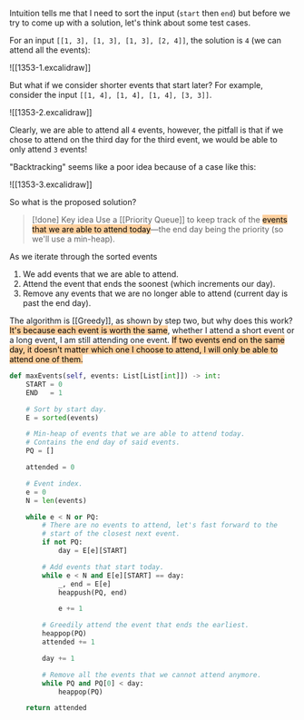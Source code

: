 Intuition tells me that I need to sort the input (`start` then `end`) but before we try to come up with a solution, let's think about some test cases.

For an input `[[1, 3], [1, 3], [1, 3], [2, 4]]`, the solution is `4` (we can attend all the events):

![[1353-1.excalidraw]]

But what if we consider shorter events that start later? For example, consider the input `[[1, 4], [1, 4], [1, 4], [3, 3]]`.

![[1353-2.excalidraw]]

Clearly, we are able to attend all `4` events, however, the pitfall is that if we chose to attend on the third day for the third event, we would be able to only attend `3` events!

"Backtracking" seems like a poor idea because of a case like this:

![[1353-3.excalidraw]]

So what is the proposed solution?

>[!done] Key idea
>Use a [[Priority Queue]] to keep track of the <mark style="background: #FFB86CA6;">events that we are able to attend today</mark>—the end day being the priority (so we'll use a min-heap).

As we iterate through the sorted events

1. We add events that we are able to attend.
2. Attend the event that ends the soonest (which increments our day).
3. Remove any events that we are no longer able to attend (current day is past the end day).

The algorithm is [[Greedy]], as shown by step two, but why does this work? <mark style="background: #FFB86CA6;">It's because each event is worth the same</mark>, whether I attend a short event or a long event, I am still attending one event. <mark style="background: #FFB86CA6;">If two events end on the same day, it doesn't matter which one I choose to attend, I will only be able to attend one of them.</mark>

```python
def maxEvents(self, events: List[List[int]]) -> int:
	START = 0
	END   = 1

	# Sort by start day.
	E = sorted(events)

	# Min-heap of events that we are able to attend today.
	# Contains the end day of said events.
	PQ = []

	attended = 0

	# Event index.
	e = 0
	N = len(events)

	while e < N or PQ:
		# There are no events to attend, let's fast forward to the
		# start of the closest next event.
		if not PQ:
			day = E[e][START]

		# Add events that start today.
		while e < N and E[e][START] == day:
			_, end = E[e]
			heappush(PQ, end)

			e += 1

		# Greedily attend the event that ends the earliest.
		heappop(PQ)
		attended += 1

		day += 1

		# Remove all the events that we cannot attend anymore.
		while PQ and PQ[0] < day:
			heappop(PQ)

	return attended
```

